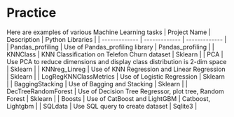 # Practice
Here are examples of various Machine Learning tasks
| Project Name  | Description | Python Libraries |
| ------------- | ------------- | ------------- |
| Pandas_profiling  | Use of Pandas_profiling library  | Pandas_profiling |
| KNNClass  | KNN Classification on Telefon Churn dataset  | Sklearn |
| PCA  | Use PCA to reduce dimensions and display class distribution is 2-dim space  | Sklearn |
| KNNreg_Linreg  | Use of KNN Regression and Linear Regression  | Sklearn |
| LogRegKNNClassMetrics  | Use of Logistic Regression  | Sklearn |
| BaggingStacking  | Use of Bagging and Stacking  | Sklearn |
| DecTreeRandomForest  | Use of Decision Tree Regressor, plot tree, Random Forest  | Sklearn |
| Boosts  | Use of CatBoost and LightGBM  | Catboost, Lightgbm |
| SQLdata  | Use SQL query to create dataset  | Sqlite3 |
